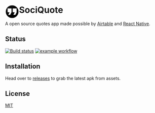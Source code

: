 # <img src="android/app/src/main/res/mipmap-hdpi/ic_launcher.png" width="45" align="left"> SociQuote

A open source quotes app made possible by [Airtable](https://airtable.com/) and [React Native](https://reactnative.dev/).

## Status

[![Build status](https://build.appcenter.ms/v0.1/apps/abea0050-44b3-4807-91b8-4115029e7e95/branches/main/badge)](https://appcenter.ms)
[![example workflow](https://github.com/siddsarkar/sociQuote/actions/workflows/release.yml/badge.svg)](https://github.com/siddsarkar/SociQuote/actions/workflows/release.yml)

## Installation

Head over to [releases](https://github.com/siddsarkar/SociQuote/releases) to grab the latest apk from assets.

## License

[MIT](https://github.com/siddsarkar/SociQuote/blob/main/LICENSE)
